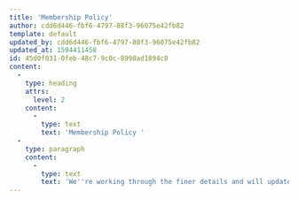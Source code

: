 ```yaml
---
title: 'Membership Policy'
author: cdd6d446-fbf6-4797-88f3-96075e42fb82
template: default
updated_by: cdd6d446-fbf6-4797-88f3-96075e42fb82
updated_at: 1594411458
id: 45d0f031-0feb-48c7-9c0c-8990ad1894c0
content:
  -
    type: heading
    attrs:
      level: 2
    content:
      -
        type: text
        text: 'Membership Policy '
  -
    type: paragraph
    content:
      -
        type: text
        text: 'We''re working through the finer details and will update the page before going live in a few months.'
---
```

